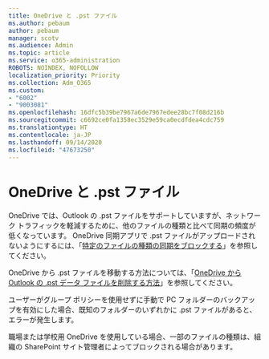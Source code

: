 ```yaml
---
title: OneDrive と .pst ファイル
ms.author: pebaum
author: pebaum
manager: scotv
ms.audience: Admin
ms.topic: article
ms.service: o365-administration
ROBOTS: NOINDEX, NOFOLLOW
localization_priority: Priority
ms.collection: Adm_O365
ms.custom:
- "6002"
- "9003081"
ms.openlocfilehash: 16dfc5b39be7967a6de7967edee28bc7f08d216b
ms.sourcegitcommit: c6692ce0fa1358ec3529e59ca0ecdfdea4cdc759
ms.translationtype: HT
ms.contentlocale: ja-JP
ms.lasthandoff: 09/14/2020
ms.locfileid: "47673250"
---
```

# <a name="onedrive-and-pst-files"></a>OneDrive と .pst ファイル 

OneDrive では、Outlook の .pst ファイルをサポートしていますが、ネットワーク トラフィックを軽減するために、他のファイルの種類と比べて同期の頻度が低くなっています。 OneDrive 同期アプリで .pst ファイルがアップロードされないようにするには、「[特定のファイルの種類の同期をブロックする](https://docs.microsoft.com/onedrive/block-file-types)」を参照してください。 

OneDrive から .pst ファイルを移動する方法については、「[OneDrive から Outlook の .pst データ ファイルを削除する方法](https://support.microsoft.com/office/how-to-remove-an-outlook-pst-data-file-from-onedrive-b6b9e522-59bd-40f7-949f-168d0aa9b38e)」を参照してください。 

ユーザーがグループ ポリシーを使用せずに手動で PC フォルダーのバックアップを有効にした場合、既知のフォルダーのいずれかに .pst ファイルがあると、エラーが発生します。

職場または学校用 OneDrive を使用している場合、一部のファイルの種類は、組織の SharePoint サイト管理者によってブロックされる場合があります。